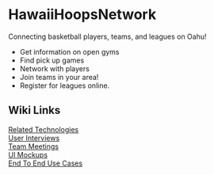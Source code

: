 # HawaiiHoopsNetwork
Connecting basketball players, teams, and leagues on Oahu! 
- Get information on open gyms
- Find pick up games
- Network with players 
- Join teams in your area! 
- Register for leagues online.

## Wiki Links
[Related Technologies](https://github.com/hawaiihoopsnetwork/HawaiiHoopsNetwork/wiki/RelatedTechnologies)  
[User Interviews](https://github.com/hawaiihoopsnetwork/HawaiiHoopsNetwork/wiki/UserInterviews)  
[Team Meetings](https://github.com/hawaiihoopsnetwork/HawaiiHoopsNetwork/wiki/TeamMeetings)  
[UI Mockups](http://hawaiihoopsnetwork.github.io/uimockup)  
[End To End Use Cases](https://github.com/hawaiihoopsnetwork/HawaiiHoopsNetwork/wiki/EndToEndUseCases)

